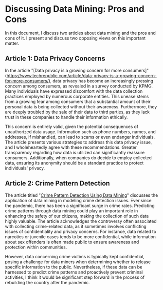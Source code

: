 # Discussing Data Mining: Pros and Cons

In this document, I discuss two articles about data mining and the pros and cons of it. I present and discuss two opposing views on this important matter.

## Article 1: Data Privacy Concerns

In the article "[Data privacy is a growing concern for more consumers]"(https://www.techrepublic.com/article/data-privacy-is-a-growing-concern-for-more-consumers/), data privacy has become an increasingly pressing concern among consumers, as revealed in a survey conducted by KPMG. Many individuals have expressed discomfort with the data collection practices employed by numerous corporate entities. This unease stems from a growing fear among consumers that a substantial amount of their personal data is being collected without their awareness. Furthermore, they are deeply troubled by the sale of their data to third parties, as they lack trust in these companies to handle their information ethically.

This concern is entirely valid, given the potential consequences of unauthorized data usage. Information such as phone numbers, names, and addresses, if mishandled, can lead to scams or even endanger individuals. The article presents various strategies to address this data privacy issue, and I wholeheartedly agree with these recommendations. Greater transparency regarding how data is utilized can significantly reassure consumers. Additionally, when companies do decide to employ collected data, ensuring its anonymity should be a standard practice to protect individuals' privacy.

## Article 2: Crime Pattern Detection

The article titled "[Crime Pattern Detection Using Data Mining](https://cs.brown.edu/courses/csci2950-t/crime.pdf)" discusses the application of data mining in modeling crime detection issues. Ever since the pandemic, there has been a significant surge in crime rates. Predicting crime patterns through data mining could play an important role in enhancing the safety of our citizens, making the collection of such data highly valuable. The article acknowledges the controversy often associated with collecting crime-related data, as it sometimes involves conflicting issues of confidentiality and privacy concerns. For instance, data related to narcotics or juvenile cases tends to be more confidential, while information about sex offenders is often made public to ensure awareness and protection within communities.

However, data concerning crime victims is typically kept confidential, posing a challenge for data miners when determining whether to release specific information to the public. Nevertheless, if these data can be harnessed to predict crime patterns and proactively prevent criminal activities, I think it would be significant step forward in the process of rebuilding the country after the pandemic.
